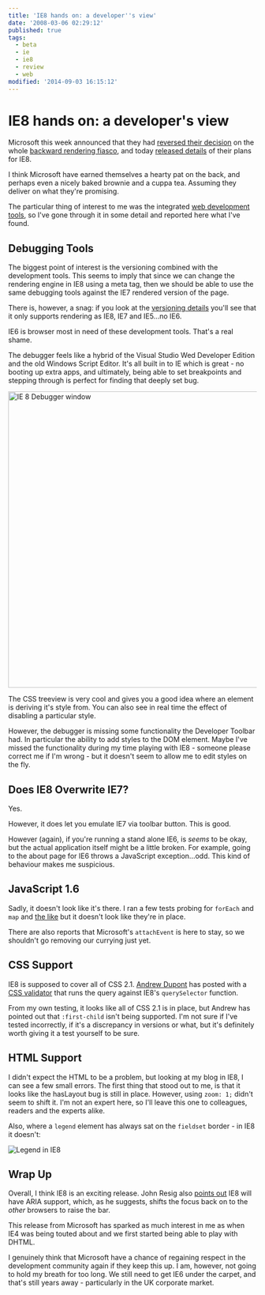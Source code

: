 ```yaml
---
title: 'IE8 hands on: a developer''s view'
date: '2008-03-06 02:29:12'
published: true
tags:
  - beta
  - ie
  - ie8
  - review
  - web
modified: '2014-09-03 16:15:12'
---
```

# IE8 hands on: a developer's view

Microsoft this week announced that they had [reversed their decision](http://blogs.msdn.com/ie/archive/2008/03/03/microsoft-s-interoperability-principles-and-ie8.aspx) on the whole [backward rendering fiasco](http://alistapart.com/articles/theyshootbrowsers), and today [released details](http://www.microsoft.com/windows/products/winfamily/ie/ie8/readiness/DevelopersNew.htm) of their plans for IE8.

I think Microsoft have earned themselves a hearty pat on the back, and perhaps even a nicely baked brownie and a cuppa tea.  Assuming they deliver on what they're promising.

The particular thing of interest to me was the integrated [web development tools](http://www.microsoft.com/windows/products/winfamily/ie/ie8/readiness/DevelopersNew.htm), so I've gone through it in some detail and reported here what I've found.


<!--more-->

## Debugging Tools

The biggest point of interest is the versioning combined with the development tools.  This seems to imply that since we can change the rendering engine in IE8 using a meta tag, then we should be able to use the same debugging tools against the IE7 rendered version of the page.

There is, however, a snag: if you look at the [versioning details](http://www.microsoft.com/windows/products/winfamily/ie/ie8/readiness/DevelopersNew.htm#tools) you'll see that it only supports rendering as IE8, IE7 and IE5...no IE6.

IE6 is browser most in need of these development tools.  That's a real shame.

The debugger feels like a hybrid of the Visual Studio Wed Developer Edition and the old Windows Script Editor.  It's all built in to IE which is great - no booting up extra apps, and ultimately, being able to set breakpoints and stepping through is perfect for finding that deeply set bug.

<img alt="IE 8 Debugger window" title="IE 8 Debugger window" src="/images/ie-8-debugger-window.jpg" width="600" width="320" />

The CSS treeview is very cool and gives you a good idea where an element is deriving it's style from.  You can also see in real time the effect of disabling a particular style.

However, the debugger is missing some functionality the Developer Toolbar had.  In particular the ability to add styles to the DOM element.  Maybe I've missed the functionality during my time playing with IE8 - someone please correct me if I'm wrong - but it doesn't seem to allow me to edit styles on the fly.

## Does IE8 Overwrite IE7?

Yes.

However, it does let you emulate IE7 via toolbar button.  This is good.

However (again), if you're running a stand alone IE6, is *seems* to be okay, but the actual application itself might be a little broken.  For example, going to the about page for IE6 throws a JavaScript exception...odd.  This kind of behaviour makes me suspicious.

## JavaScript 1.6

Sadly, it doesn't look like it's there.  I ran a few tests probing for <code>forEach</code> and <code>map</code> and [the like](http://developer.mozilla.org/en/docs/New_in_JavaScript_1.6) but it doesn't look like they're in place.

There are also reports that Microsoft's <code>attachEvent</code> is here to stay, so we shouldn't go removing our currying just yet.

## CSS Support

IE8 is supposed to cover all of CSS 2.1.  [Andrew Dupont](http://andrewdupont.net/) has posted with a [CSS validator](http://andrewdupont.net/2008/03/05/thought-internet-explorer-8/) that runs the query against IE8's <code>querySelector</code> function.

From my own testing, it looks like all of CSS 2.1 is in place, but Andrew has pointed out that <code>:first-child</code> isn't being supported.  I'm not sure if I've tested incorrectly, if it's a discrepancy in versions or what, but it's definitely worth giving it a test yourself to be sure.

## HTML Support

I didn't expect the HTML to be a problem, but looking at my blog in IE8, I can see a few small errors.  The first thing that stood out to me, is that it looks like the hasLayout bug is still in place.  However, using <code>zoom: 1;</code> didn't seem to shift it.  I'm not an expert here, so I'll leave this one to colleagues, readers and the experts alike.

Also, where a <code>legend</code> element has always sat on the <code>fieldset</code> border - in IE8 it doesn't:

![Legend in IE8](/images/legend-in-ie8.jpg)

## Wrap Up

Overall, I think IE8 is an exciting release.  John Resig also [points out](https://twitter.com/jeresig/statuses/767241778) IE8 will have ARIA support, which, as he suggests, shifts the focus back on to the *other* browsers to raise the bar.

This release from Microsoft has sparked as much interest in me as when IE4 was being touted about and we first started being able to play with DHTML.

I genuinely think that Microsoft have a chance of regaining respect in the development community again if they keep this up.  I am, however, not going to hold my breath for too long.  We still need to get IE6 under the carpet, and that's still years away - particularly in the UK corporate market.
